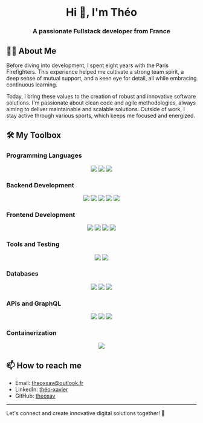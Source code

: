 <h1 align="center">Hi 👋, I'm Théo</h1>
<h3 align="center">A passionate Fullstack developer from France</h3>

## 🏋️‍♂️ About Me
Before diving into development, I spent eight years with the Paris Firefighters. This experience helped me cultivate a strong team spirit, a deep sense of mutual support, and a keen eye for detail, all while embracing continuous learning.

Today, I bring these values to the creation of robust and innovative software solutions. I'm passionate about clean code and agile methodologies, always aiming to deliver maintainable and scalable solutions. Outside of work, I stay active through various sports, which keeps me focused and energized.

## 🛠️ My Toolbox

### Programming Languages
<p align="center">
  <img src="https://img.shields.io/badge/JavaScript-323330?style=for-the-badge&logo=javascript&logoColor=F7DF1E" />
  <img src="https://img.shields.io/badge/TypeScript-007ACC?style=for-the-badge&logo=typescript&logoColor=white" />
  <img src="https://img.shields.io/badge/PHP-777BB4?style=for-the-badge&logo=php&logoColor=white"/>
</p>

### Backend Development
<p align="center">
  <img src="https://img.shields.io/badge/Node.js-339933?style=for-the-badge&logo=nodedotjs&logoColor=white"/>
  <img src="https://img.shields.io/badge/Express.js-000000?style=for-the-badge&logo=express&logoColor=white"/>
  <img src="https://img.shields.io/badge/NestJS-E0234E?style=for-the-badge&logo=nestjs&logoColor=white"/>
  <img src="https://img.shields.io/badge/Laravel-FF2D20?style=for-the-badge&logo=laravel&logoColor=white"/>
  <img src="https://img.shields.io/badge/Symfony-000000?style=for-the-badge&logo=symfony&logoColor=white"/>
</p>

### Frontend Development
<p align="center">
  <img src="https://img.shields.io/badge/React-20232A?style=for-the-badge&logo=react&logoColor=61DAFB"/>
  <img src="https://img.shields.io/badge/Next.js-000000?style=for-the-badge&logo=nextdotjs&logoColor=white"/>
  <img src="https://img.shields.io/badge/Vue.js-35495E?style=for-the-badge&logo=vuedotjs&logoColor=4FC08D"/>
  <img src="https://img.shields.io/badge/Nuxt.js-00C58E?style=for-the-badge&logo=nuxtdotjs&logoColor=white"/>
</p>

### Tools and Testing
<p align="center">
  <img src="https://img.shields.io/badge/Swagger-85EA2D?style=for-the-badge&logo=Swagger&logoColor=white"/>
  <img src="https://img.shields.io/badge/Jest-C21325?style=for-the-badge&logo=jest&logoColor=white"/>
</p>

### Databases
<p align="center">
  <img src="https://img.shields.io/badge/PostgreSQL-316192?style=for-the-badge&logo=postgresql&logoColor=white"/>
  <img src="https://img.shields.io/badge/MongoDB-4EA94B?style=for-the-badge&logo=mongodb&logoColor=white"/>
  <img src="https://img.shields.io/badge/Redis-DD0031?style=for-the-badge&logo=redis&logoColor=white"/>
</p>

### APIs and GraphQL
<p align="center">
  <img src="https://img.shields.io/badge/GraphQL-E10098?style=for-the-badge&logo=graphql&logoColor=white"/>
  <img src="https://img.shields.io/badge/Apollo%20GraphQL-311C87?style=for-the-badge&logo=apollographql&logoColor=white"/>
  <img src="https://img.shields.io/badge/REST%20API-4CAF50?style=for-the-badge&logo=restapi&logoColor=white"/>
</p>

### Containerization
<p align="center">
  <img src="https://img.shields.io/badge/Docker-2CA5E0?style=for-the-badge&logo=docker&logoColor=white"/>
</p>

## 📫 How to reach me
- Email: theoxxav@outlook.fr
- LinkedIn: [théo-xavier](https://www.linkedin.com/in/th%C3%A9o-xavier/)
- GitHub: [theoxav](https://github.com/theoxav)

---

Let's connect and create innovative digital solutions together! 🚀
